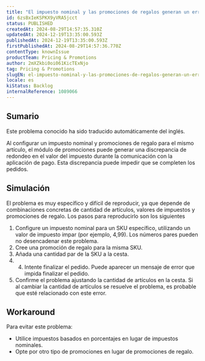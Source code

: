 ```yaml
---
title: "El impuesto nominal y las promociones de regalos generan un error de redondeo"
id: 6zsBxIeKSPKX9yVRA5jcct
status: PUBLISHED
createdAt: 2024-08-29T14:57:35.310Z
updatedAt: 2024-12-19T13:35:00.593Z
publishedAt: 2024-12-19T13:35:00.593Z
firstPublishedAt: 2024-08-29T14:57:36.770Z
contentType: knownIssue
productTeam: Pricing & Promotions
author: 2mXZkbi0oi061KicTExNjo
tag: Pricing & Promotions
slugEN: el-impuesto-nominal-y-las-promociones-de-regalos-generan-un-error-de-redondeo
locale: es
kiStatus: Backlog
internalReference: 1089066
---
```


## Sumario

<div class="alert alert-info">
  <p>Este problema conocido ha sido traducido automáticamente del inglés.</p>
</div>


Al configurar un impuesto nominal y promociones de regalo para el mismo artículo, el módulo de promociones puede generar una discrepancia de redondeo en el valor del impuesto durante la comunicación con la aplicación de pago. Esta discrepancia puede impedir que se completen los pedidos.



## Simulación


El problema es muy específico y difícil de reproducir, ya que depende de combinaciones concretas de cantidad de artículos, valores de impuestos y promociones de regalo. Los pasos para reproducirlo son los siguientes

1. Configure un impuesto nominal para un SKU específico, utilizando un valor de impuesto impar (por ejemplo, 4,99). Los números pares pueden no desencadenar este problema.
2. Cree una promoción de regalo para la misma SKU.
3. Añada una cantidad par de la SKU a la cesta.
4. 4. Intente finalizar el pedido. Puede aparecer un mensaje de error que impida finalizar el pedido.
5. Confirme el problema ajustando la cantidad de artículos en la cesta. Si al cambiar la cantidad de artículos se resuelve el problema, es probable que esté relacionado con este error.



## Workaround


Para evitar este problema:

- Utilice impuestos basados en porcentajes en lugar de impuestos nominales.
- Opte por otro tipo de promociones en lugar de promociones de regalo.





